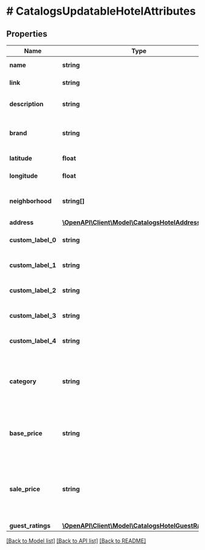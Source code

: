 # # CatalogsUpdatableHotelAttributes

## Properties

Name | Type | Description | Notes
------------ | ------------- | ------------- | -------------
**name** | **string** | The hotel&#39;s name. | [optional]
**link** | **string** | Link to the product page | [optional]
**description** | **string** | Brief description of the hotel. | [optional]
**brand** | **string** | The brand to which this hotel belongs to. | [optional]
**latitude** | **float** | Latitude of the hotel. | [optional]
**longitude** | **float** | Longitude of the hotel. | [optional]
**neighborhood** | **string[]** | A list of neighborhoods where the hotel is located | [optional]
**address** | [**\OpenAPI\Client\Model\CatalogsHotelAddress**](CatalogsHotelAddress.md) |  | [optional]
**custom_label_0** | **string** | Custom grouping of hotels | [optional]
**custom_label_1** | **string** | Custom grouping of hotels | [optional]
**custom_label_2** | **string** | Custom grouping of hotels | [optional]
**custom_label_3** | **string** | Custom grouping of hotels | [optional]
**custom_label_4** | **string** | Custom grouping of hotels | [optional]
**category** | **string** | The type of property. The category can be any type of internal description desired. | [optional]
**base_price** | **string** | Base price of the hotel room per night followed by the ISO currency code | [optional]
**sale_price** | **string** | Sale price of a hotel room per night. Used to advertise discounts off the regular price of the hotel. | [optional]
**guest_ratings** | [**\OpenAPI\Client\Model\CatalogsHotelGuestRatings**](CatalogsHotelGuestRatings.md) |  | [optional]

[[Back to Model list]](../../README.md#models) [[Back to API list]](../../README.md#endpoints) [[Back to README]](../../README.md)

